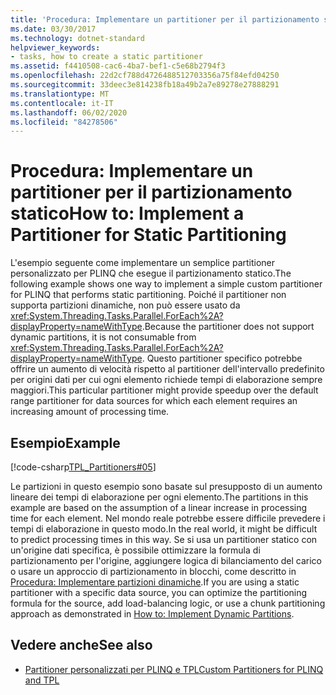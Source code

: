 ```yaml
---
title: 'Procedura: Implementare un partitioner per il partizionamento statico'
ms.date: 03/30/2017
ms.technology: dotnet-standard
helpviewer_keywords:
- tasks, how to create a static partitioner
ms.assetid: f4410508-cac6-4ba7-bef1-c5e68b2794f3
ms.openlocfilehash: 22d2cf788d4726488512703356a75f84efd04250
ms.sourcegitcommit: 33deec3e814238fb18a49b2a7e89278e27888291
ms.translationtype: MT
ms.contentlocale: it-IT
ms.lasthandoff: 06/02/2020
ms.locfileid: "84278506"
---
```

# <a name="how-to-implement-a-partitioner-for-static-partitioning"></a><span data-ttu-id="76887-102">Procedura: Implementare un partitioner per il partizionamento statico</span><span class="sxs-lookup"><span data-stu-id="76887-102">How to: Implement a Partitioner for Static Partitioning</span></span>
<span data-ttu-id="76887-103">L'esempio seguente come implementare un semplice partitioner personalizzato per PLINQ che esegue il partizionamento statico.</span><span class="sxs-lookup"><span data-stu-id="76887-103">The following example shows one way to implement a simple custom partitioner for PLINQ that performs static partitioning.</span></span> <span data-ttu-id="76887-104">Poiché il partitioner non supporta partizioni dinamiche, non può essere usato da <xref:System.Threading.Tasks.Parallel.ForEach%2A?displayProperty=nameWithType>.</span><span class="sxs-lookup"><span data-stu-id="76887-104">Because the partitioner does not support dynamic partitions, it is not consumable from <xref:System.Threading.Tasks.Parallel.ForEach%2A?displayProperty=nameWithType>.</span></span> <span data-ttu-id="76887-105">Questo partitioner specifico potrebbe offrire un aumento di velocità rispetto al partitioner dell'intervallo predefinito per origini dati per cui ogni elemento richiede tempi di elaborazione sempre maggiori.</span><span class="sxs-lookup"><span data-stu-id="76887-105">This particular partitioner might provide speedup over the default range partitioner for data sources for which each element requires an increasing amount of processing time.</span></span>  
  
## <a name="example"></a><span data-ttu-id="76887-106">Esempio</span><span class="sxs-lookup"><span data-stu-id="76887-106">Example</span></span>  
 [!code-csharp[TPL_Partitioners#05](../../../samples/snippets/csharp/VS_Snippets_Misc/tpl_partitioners/cs/partitioners.cs#05)]  
  
 <span data-ttu-id="76887-107">Le partizioni in questo esempio sono basate sul presupposto di un aumento lineare dei tempi di elaborazione per ogni elemento.</span><span class="sxs-lookup"><span data-stu-id="76887-107">The partitions in this example are based on the assumption of a linear increase in processing time for each element.</span></span> <span data-ttu-id="76887-108">Nel mondo reale potrebbe essere difficile prevedere i tempi di elaborazione in questo modo.</span><span class="sxs-lookup"><span data-stu-id="76887-108">In the real world, it might be difficult to predict processing times in this way.</span></span> <span data-ttu-id="76887-109">Se si usa un partitioner statico con un'origine dati specifica, è possibile ottimizzare la formula di partizionamento per l'origine, aggiungere logica di bilanciamento del carico o usare un approccio di partizionamento in blocchi, come descritto in [Procedura: Implementare partizioni dinamiche](how-to-implement-dynamic-partitions.md).</span><span class="sxs-lookup"><span data-stu-id="76887-109">If you are using a static partitioner with a specific data source, you can optimize the partitioning formula for the source, add load-balancing logic, or use a chunk partitioning approach as demonstrated in [How to: Implement Dynamic Partitions](how-to-implement-dynamic-partitions.md).</span></span>  
  
## <a name="see-also"></a><span data-ttu-id="76887-110">Vedere anche</span><span class="sxs-lookup"><span data-stu-id="76887-110">See also</span></span>

- [<span data-ttu-id="76887-111">Partitioner personalizzati per PLINQ e TPL</span><span class="sxs-lookup"><span data-stu-id="76887-111">Custom Partitioners for PLINQ and TPL</span></span>](custom-partitioners-for-plinq-and-tpl.md)
